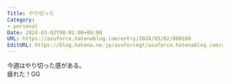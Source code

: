 ```yaml
---
Title: やり切った
Category:
- personal
Date: 2024-03-02T00:01:00+09:00
URL: https://asuforce.hatenablog.com/entry/2024/03/02/000100
EditURL: https://blog.hatena.ne.jp/asuforcegt/asuforce.hatenablog.com/atom/entry/6801883189087417820
---
```


今週はやり切った感がある。  
疲れた！GG
